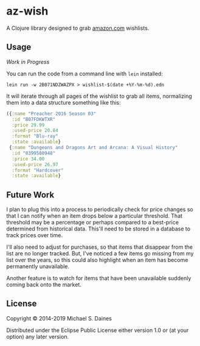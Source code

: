 # az-wish

A Clojure library designed to grab [amazon.com](https://www.amazon.com/)
wishlists.


## Usage

*Work in Progress*

You can run the code from a command line with `lein` installed:
```shell
lein run -w 2B071NDZWAZPX > wishlist-$(date +%Y-%m-%d).edn
```

It will iterate through all pages of the wishlist to grab all items,
normalizing them into a data structure something like this:

```clojure
({:name "Preacher 2016 Season 03"
  :id "B07FDKWTXR"
  :price 29.99
  :used-price 20.84
  :format "Blu-ray"
  :state :available}
 {:name "Dungeons and Dragons Art and Arcana: A Visual History"
  :id "0399580948"
  :price 34.00
  :used-price 26.97
  :format "Hardcover"
  :state :available}
```

## Future Work

I plan to plug this into a process to periodically check for price changes so
that I can notify when an item drops below a particular threshold. That
threshold may be a percentage or perhaps compared to a best-price determined
from historical data. This'll need to be stored in a database to track prices
over time.

I'll also need to adjust for purchases, so that items that disappear from the
list are no longer tracked. But, I've noticed a few items go missing from my
list over the years, so this could also highlight when an item has become
permanently unavailable.

Another feature is to watch for items that have been unavailable suddenly
coming back onto the market.


## License

Copyright © 2014-2019 Michael S. Daines

Distributed under the Eclipse Public License either version 1.0 or (at your
option) any later version.
